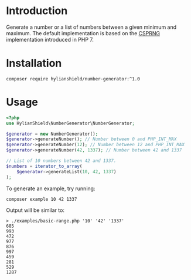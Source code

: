 # Introduction

Generate a number or a list of numbers between a given minimum and maximum.
The default implementation is based on the
[CSPRNG](http://php.net/manual/en/book.csprng.php)
implementation introduced in PHP 7.

# Installation

```shell
composer require hylianshield/number-generator:^1.0
```

# Usage

```php
<?php
use HylianShield\NumberGenerator\NumberGenerator;

$generator = new NumberGenerator();
$generator->generateNumber(); // Number between 0 and PHP_INT_MAX
$generator->generateNumber(12); // Number between 12 and PHP_INT_MAX
$generator->generateNumber(42, 1337); // Number between 42 and 1337

// List of 10 numbers between 42 and 1337.
$numbers = iterator_to_array(
    $generator->generateList(10, 42, 1337)
);
```

To generate an example, try running:

```shell
composer example 10 42 1337
```

Output will be similar to:

```
> ./examples/basic-range.php '10' '42' '1337'
685
993
472
977
876
997
459
281
529
1287
```
